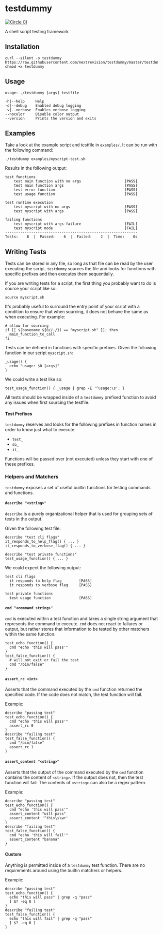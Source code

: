 testdummy
=========

[![Circle CI](https://circleci.com/gh/nextrevision/testdummy.svg?style=svg)](https://circleci.com/gh/nextrevision/testdummy)

A shell script testing framework

## Installation

    curl --silent -o testdummy https://raw.githubusercontent.com/nextrevision/testdummy/master/testdummy
    chmod +x testdummy

## Usage

    usage: ./testdummy [args] testfile

    -h|--help     Help
    -d|--debug    Enabled debug logging
    -v|--verbose  Enables verbose logging
    --nocolor     Disable color output
    --version     Prints the version and exits

## Examples

Take a look at the example script and testfile in `examples/`. It can be
run with the following command:

    ./testdummy examples/myscript-test.sh
    
Results in the following output:

    test functions
        test main function with no args                    [PASS]
        test main function args                            [PASS]
        test error function                                [PASS]
        test usage function                                [PASS]

    test runtime execution
        test myscript with no args                         [PASS]
        test myscript with args                            [PASS]

    failing functions
        test myscript with args failure                    [FAIL]
        test myscript mode                                 [FAIL]
    -------------------------------------------------------------
    Tests:    8  |  Passed:    6  |  Failed:    2  |  Time:    0s

## Writing Tests

Tests can be stored in any file, so long as that file can be read by the user
executing the script. `testdummy` sources the file and looks for functions with
specific prefixes and then executes them sequentially.

If you are writing tests for a script, the first thing you probably want to do
is source your script like so:

    source myscript.sh

It's probably useful to surround the entry point of your script with a condition
to ensure that when sourcing, it does not behave the same as when executing. For
example:

    # allow for sourcing
    if [[ $(basename ${0//-/}) == "myscript.sh" ]]; then
      main_function_to_call
    fi

Tests can be defined in functions with specific prefixes. Given the following
function in our script `myscript.sh`:

    _usage() {
      echo "usage: $0 [args]"
    }

We could write a test like so:

    test_usage_function() { _usage | grep -E '^usage:\s'; }

All tests should be wrapped inside of a `testdummy` prefixed function to avoid
any issues when first sourcing the testfile.

#### Test Prefixes

`testdummy` reserves and looks for the following prefixes in function names in
order to know just what to execute:

* `test_`
* `do_`
* `it_`

Functions will be passed over (not executed) unless they start with one of these
prefixes.

### Helpers and Matchers

`testdummy` exposes a set of useful builtin functions for testing commands and
functions.

#### `describe "<string>"`

`describe` is a purely organizational helper that is used for grouping sets of
tests in the output.

Given the following test file:

    describe "test cli flags"
    it_responds_to_help_flag() { ... }
    it_responds_to_verbose_flag() { ... }

    describe "test private functions"
    test_usage_function() { ... }

We could expect the following output:

    test cli flags
      it responds to help flag        [PASS]
      it responds to verbose flag     [PASS]

    test private functions
      test usage function             [PASS]

#### `cmd "<command string>"`

`cmd` is executed within a test function and takes a single string argument
that represents the command to execute. `cmd` does not react to failures or
output, but rather stores that information to be tested by other matchers
within the same function.

    test_echo_function() {
      cmd "echo 'this will pass'"
    }
    test_false_function() {
      # will not exit or fail the test
      cmd "/bin/false"
    }

#### `assert_rc <int>`

Asserts that the command executed by the `cmd` function returned the specified
code. If the code does not match, the test function will fail.

Example:

    describe "passing test"
    test_echo_function() {
      cmd "echo 'this will pass'"
      assert_rc 0
    }
    describe "failing test"
    test_false_function() {
      cmd "/bin/false"
      assert_rc 1
    }

#### `assert_content "<string>"`

Asserts that the output of the command executed by the `cmd` function contains
the content of `<string>`. If the output does not, then the test function will
fail. The contents of `<string>` can also be a regex pattern.

Example:

    describe "passing test"
    test_echo_function() {
      cmd "echo 'this will pass'"
      assert_content "will pass"
      assert_content '^this\s\w+'
    }
    describe "failing test"
    test_false_function() {
      cmd "echo 'this will fail'"
      assert_content "banana"
    }

#### Custom

Anything is permitted inside of a `testdummy` test function. There are no
requirements around using the builtin matchers or helpers.

Example:

    describe "passing test"
    test_echo_function() {
      echo "this will pass" | grep -q "pass"
      [ $? -eq 0 ]
    }
    describe "failing test"
    test_false_function() {
      echo "this will fail" | grep -q "pass"
      [ $? -eq 0 ]
    }

